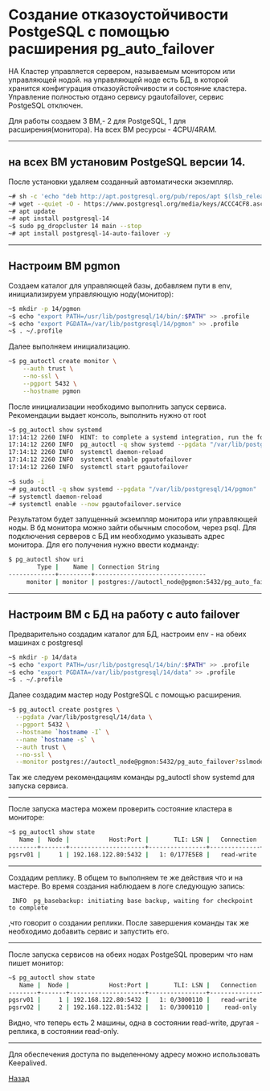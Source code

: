 # Создание отказоустойчивости PostgeSQL с помощью расширения pg_auto_failover

HA Кластер управляется сервером, называемым монитором или управляющей нодой. на управляющей ноде есть БД, в которой хранится конфигурация отказоуйстойчивости и состояние кластера.
Управление полностью отдано сервису pgautofailover, сервис PostgeSQL отключен.

Для работы создаем 3 ВМ,- 2 для PostgeSQL, 1 для расширения(монитора). На всех ВМ ресурсы - 4CPU/4RAM.
***

## на всех ВМ установим PostgeSQL версии 14.

После установки удаляем созданный автоматически экземпляр.

```bash
~# sh -c 'echo "deb http://apt.postgresql.org/pub/repos/apt $(lsb_release -cs)-pgdg main" > /etc/apt/sources.list.d/pgdg.list'
~# wget --quiet -O - https://www.postgresql.org/media/keys/ACCC4CF8.asc | sudo apt-key add -
~# apt update
~# apt install postgresql-14
~$ sudo pg_dropcluster 14 main --stop
~# apt install postgresql-14-auto-failover -y 
```
***

## Настроим ВМ pgmon
 
Создаем каталог для управляющей базы, добавляем пути в env, инициализируем управляющую ноду(монитор):

```bash
~$ mkdir -p 14/pgmon
~$ echo "export PATH=/usr/lib/postgresql/14/bin/:$PATH" >> .profile
~$ echo "export PGDATA=/var/lib/postgresql/14/pgmon" >> .profile
~$ . ~/.profile
```

Далее выполняем инициализацию.

```bash
~$ pg_autoctl create monitor \
    --auth trust \
    --no-ssl \
    --pgport 5432 \
    --hostname pgmon
```

После инициализации необходимо выполнить запуск сервиса. Рекомендации выдает консоль, выполнить нужно от root

```bash
~$ pg_autoctl show systemd
17:14:12 2260 INFO  HINT: to complete a systemd integration, run the following commands (as root):
17:14:12 2260 INFO  pg_autoctl -q show systemd --pgdata "/var/lib/postgresql/14/pgmon" | tee /etc/systemd/system/pgautofailover.service
17:14:12 2260 INFO  systemctl daemon-reload
17:14:12 2260 INFO  systemctl enable pgautofailover
17:14:12 2260 INFO  systemctl start pgautofailover

~$ sudo -i
~# pg_autoctl -q show systemd --pgdata "/var/lib/postgresql/14/pgmon" | tee /etc/systemd/system/pgautofailover.service
~# systemctl daemon-reload
~# systemctl enable --now pgautofailover.service
```

Результатом будет запущенный экземпляр монитора или управляющей ноды. В бд монитора можно зайти обычным способом, через psql. 
Для подключения серверов с БД им необходимо указывать адрес монитора. Для его получения нужно ввести кодманду:

```bash
$ pg_autoctl show uri
        Type |    Name | Connection String
-------------+---------+-------------------------------
     monitor | monitor | postgres://autoctl_node@pgmon:5432/pg_auto_failover?sslmode=prefer
```
***

## Настроим ВМ с БД на работу с auto failover

Предварительно создадим каталог для БД, настроим env - на обеих машинах с postgresql

```bash
~$ mkdir -p 14/data
~$ echo "export PATH=/usr/lib/postgresql/14/bin/:$PATH" >> .profile
~$ echo "export PGDATA=/var/lib/postgresql/14/data" >> .profile
~$ . ~/.profile
```

Далее создадим мастер ноду PostgreSQL с помощью расширения. 

```bash
~$ pg_autoctl create postgres \
  --pgdata /var/lib/postgresql/14/data \
  --pgport 5432 \
  --hostname `hostname -I` \
  --name `hostname -s` \
  --auth trust \
  --no-ssl \
  --monitor postgres://autoctl_node@pgmon:5432/pg_auto_failover?sslmode=prefer
```

Так же следуем рекомендациям команды  pg_autoctl show systemd для запуска сервиса.
***

После запуска мастера можем проверить состояние кластера в мониторе:

```bash
~$ pg_autoctl show state
   Name |  Node |           Host:Port |       TLI: LSN |   Connection |      Reported State |      Assigned State
--------+-------+---------------------+----------------+--------------+---------------------+--------------------
pgsrv01 |     1 | 192.168.122.80:5432 |   1: 0/177E5E8 |   read-write |              single |              single
```
***

Создадим реплику. В общем то выполняем те же действия что и на мастере. Во время создания наблюдаем в логе следующую запись:

```text
 INFO  pg_basebackup: initiating base backup, waiting for checkpoint to complete
 ```

 ,что говорит о создании реплики. После завершения команды так же необходимо добавить сервис и запустить его.
***

После запуска сервисов на обеих нодах PostgeSQL проверим что нам пишет монитор:

```bash
~$ pg_autoctl show state
   Name |  Node |           Host:Port |       TLI: LSN |   Connection |      Reported State |      Assigned State
--------+-------+---------------------+----------------+--------------+---------------------+--------------------
pgsrv01 |     1 | 192.168.122.80:5432 |   1: 0/3000110 |   read-write |             primary |             primary
pgsrv02 |     2 | 192.168.122.81:5432 |   1: 0/3000110 |    read-only |           secondary |           secondary
```

Видно, что теперь есть 2 машины, одна в состоянии read-write, другая - реплика, в состоянии read-only.

***
Для обеспечения доступа по выделенному адресу можно использовать Keepalived.


[Назад](../README.md)












